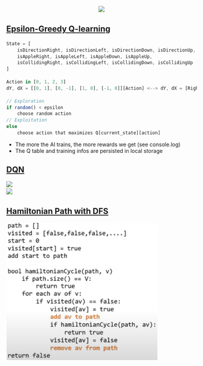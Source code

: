 <p align="center"><img src="https://miro.medium.com/max/1400/0*Og_WAwmxCEqA-ehn.png" width="600"></p>

## [Epsilon-Greedy Q-learning](https://www.baeldung.com/cs/epsilon-greedy-q-learning)

```javascript
State = [
    isDirectionRight, isDirectionLeft, isDirectionDown, isDirectionUp,
    isAppleRight, isAppleLeft, isAppleDown, isAppleUp,
    isCollidingRight, isCollidingLeft, isCollidingDown, isCollidingUp
]

Action in [0, 1, 2, 3]
dY, dX = [[0, 1], [0, -1], [1, 0], [-1, 0]][Action] <--> dY, dX = [Right, Left, Down, Up][Action]

// Exploration
if random() < epsilon
    choose random action
// Exploitation
else
    choose action that maximizes Q[current_state][action]
```

* The more the AI trains, the more rewards we get (see console.log)
* The Q table and training infos are persisted in local storage

## [DQN](https://towardsdatascience.com/practical-guide-for-dqn-3b70b1d759bf)

<img src="https://miro.medium.com/max/720/1*uLtcNBImDEo1qcUaOK5niw.webp"><br>
<img src="https://opendilab.github.io/DI-engine/_images/DQN.png" width="600">

## [Hamiltonian Path with DFS](https://www.hackerearth.com/practice/algorithms/graphs/hamiltonian-path/tutorial/)

<img src="./dfs.png" width="400">
